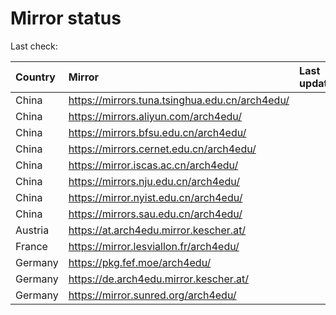 <script src="./time.js"></script>
# Mirror status
Last check: <script type="text/javascript">localize(1711678975.8416274);</script>

|Country|Mirror|Last update|
|:------|:-----|:----------|
|China|https://mirrors.tuna.tsinghua.edu.cn/arch4edu/|<script type="text/javascript">localize(1711650642);</script>|
|China|https://mirrors.aliyun.com/arch4edu/|<script type="text/javascript">localize(1711650642);</script>|
|China|https://mirrors.bfsu.edu.cn/arch4edu/|<script type="text/javascript">localize(1711650642);</script>|
|China|https://mirrors.cernet.edu.cn/arch4edu/|<script type="text/javascript">localize(1711650642);</script>|
|China|https://mirror.iscas.ac.cn/arch4edu/|<script type="text/javascript">localize(1711650642);</script>|
|China|https://mirrors.nju.edu.cn/arch4edu/|<script type="text/javascript">localize(1711650642);</script>|
|China|https://mirror.nyist.edu.cn/arch4edu/|<script type="text/javascript">localize(1711650642);</script>|
|China|https://mirrors.sau.edu.cn/arch4edu/|<script type="text/javascript">localize(1711650642);</script>|
|Austria|https://at.arch4edu.mirror.kescher.at/|<script type="text/javascript">localize(1711650642);</script>|
|France|https://mirror.lesviallon.fr/arch4edu/|<script type="text/javascript">localize(1711650642);</script>|
|Germany|https://pkg.fef.moe/arch4edu/|<script type="text/javascript">localize(1711650642);</script>|
|Germany|https://de.arch4edu.mirror.kescher.at/|<script type="text/javascript">localize(1711650642);</script>|
|Germany|https://mirror.sunred.org/arch4edu/|<script type="text/javascript">localize(1711650642);</script>|

<script src="./tablefilter/tablefilter.js"></script>
<script src="./table.js"></script>